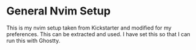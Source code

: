 # General Nvim Setup

This is my nvim setup taken from Kickstarter and modified for my preferences. This can be extracted and used.
I have set this so that I can run this with Ghostty.
